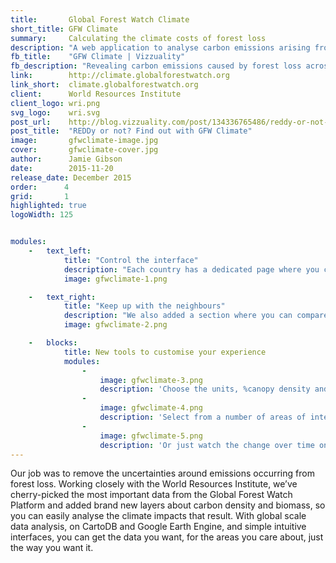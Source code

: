 ```yaml
---
title:       Global Forest Watch Climate
short_title: GFW Climate
summary:     Calculating the climate costs of forest loss
description: "A web application to analyse carbon emissions arising from forest loss, created with the World Resources Institute"
fb_title:    "GFW Climate | Vizzuality"
fb_description: "Revealing carbon emissions caused by forest loss across the world"
link:        http://climate.globalforestwatch.org
link_short:  climate.globalforestwatch.org
client:      World Resources Institute
client_logo: wri.png
svg_logo:    wri.svg
post_url:    http://blog.vizzuality.com/post/134336765486/reddy-or-not-find-out-with-gfw-climate
post_title:  "REDDy or not? Find out with GFW Climate"
image:       gfwclimate-image.jpg
cover:       gfwclimate-cover.jpg
author:      Jamie Gibson
date:        2015-11-20
release_date: December 2015
order:      4
grid:       1
highlighted: true
logoWidth: 125


modules:
    -   text_left:
            title: "Control the interface"
            description: "Each country has a dedicated page where you can quickly grasp the extent and direction of trends in deforestation, associated emissions and biomass. But we know that no two people are alike; everyone has different preferences for measuring these things. On each graph you can change the unit of measurement, the time range, % canopy density and the dataset shown for each indicator. When you have the data you want, the way you want it, you can save it, print it or share it!"
            image: gfwclimate-1.png

    -   text_right:
            title: "Keep up with the neighbours"
            description: "We also added a section where you can compare indicators for specific locations, whether that’s countries, jurisdictions or areas of interest like Protected Areas. It you ever wanted to see if [Guatemala or Guyana](http://climate.globalforestwatch.org/compare-countries/GTM+0+0/GUY+0+0) are doing better at halting deforestation, or if [Kenya’s Protected Areas are conserving more biomass than Tanzania’s](http://climate.globalforestwatch.org/compare-countries/KEN+0+24/TZA+0+24), you can! With so many different types of people coming to use the tool, we wanted to give you as much flexibility as possible so you can get the data you need."
            image: gfwclimate-2.png

    -   blocks:
            title: New tools to customise your experience
            modules:
                -
                    image: gfwclimate-3.png
                    description: 'Choose the units, %canopy density and start and end date for each graph with ease.'
                -
                    image: gfwclimate-4.png
                    description: 'Select from a number of areas of interest or jurisdictions for your comparison.'
                -
                    image: gfwclimate-5.png
                    description: 'Or just watch the change over time on our interactive visualisation.'
---
```

Our job was to remove the uncertainties around emissions occurring from forest loss. Working closely with the World Resources Institute, we’ve cherry-picked the most important data from the Global Forest Watch Platform and added brand new layers about carbon density and biomass, so you can easily analyse the climate impacts that result. With global scale data analysis, on CartoDB and Google Earth Engine, and simple intuitive interfaces, you can get the data you want, for the areas you care about, just the way you want it. 

